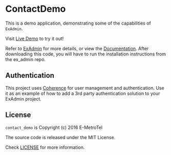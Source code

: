 # ContactDemo

This is a demo application, demonstrating some of the capabilities of `ExAdmin`.

Visit [Live Demo](http://demo2.exadmin.info/admin) to try it out!

Refer to [ExAdmin](https://github.com/smpallen99/ex_admin) for more details, or view the [Documentation](http://exadmin.info/doc). After downloading this code, you will have to run the installation instructions from the ex_admin repo.

## Authentication

This project uses [Coherence](https://github.com/smpallen99/coherence) for user management and authentication. Use it as an example of how to add a 3rd party authentication solution to your ExAdmin project.

## License

`contact_demo` is Copyright (c) 2016 E-MetroTel

The source code is released under the MIT License.

Check [LICENSE](LICENSE) for more information.
